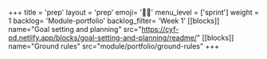 +++
title = 'prep'
layout = 'prep'
emoji= '🧑🏿‍'
menu_level = ['sprint']
weight = 1
backlog= 'Module-portfolio'
backlog_filter= 'Week 1'
[[blocks]]
name="Goal setting and planning"
src="https://cyf-pd.netlify.app/blocks/goal-setting-and-planning/readme/"
[[blocks]]
name="Ground rules"
src="module/portfolio/ground-rules"
+++
